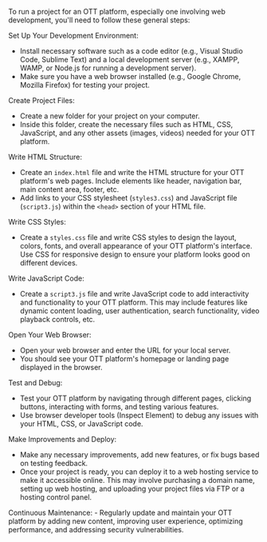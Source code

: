 To run a project for an OTT platform, especially one involving web development, you'll need to follow these general steps:

Set Up Your Development Environment:
   - Install necessary software such as a code editor (e.g., Visual Studio Code, Sublime Text) and a local development server (e.g., XAMPP, WAMP, or Node.js for running a development server).
   - Make sure you have a web browser installed (e.g., Google Chrome, Mozilla Firefox) for testing your project.

  Create Project Files:
   - Create a new folder for your project on your computer.
   - Inside this folder, create the necessary files such as HTML, CSS, JavaScript, and any other assets (images, videos) needed for your OTT platform.

Write HTML Structure:
   - Create an `index.html` file and write the HTML structure for your OTT platform's web pages. Include elements like header, navigation bar, main content area, footer, etc.
   - Add links to your CSS stylesheet (`styles3.css`) and JavaScript file (`script3.js`) within the `<head>` section of your HTML file.

Write CSS Styles:
   - Create a `styles.css` file and write CSS styles to design the layout, colors, fonts, and overall appearance of your OTT platform's interface. Use CSS for responsive design to ensure your platform looks good on different devices.

Write JavaScript Code:
   - Create a `script3.js` file and write JavaScript code to add interactivity and functionality to your OTT platform. This may include features like dynamic content loading, user authentication, search functionality, video playback controls, etc.


Open Your Web Browser:
   - Open your web browser and enter the URL for your local server.
   - You should see your OTT platform's homepage or landing page displayed in the browser.

Test and Debug:
   - Test your OTT platform by navigating through different pages, clicking buttons, interacting with forms, and testing various features.
   - Use browser developer tools (Inspect Element) to debug any issues with your HTML, CSS, or JavaScript code.

Make Improvements and Deploy:
   - Make any necessary improvements, add new features, or fix bugs based on testing feedback.
   - Once your project is ready, you can deploy it to a web hosting service to make it accessible online. This may involve purchasing a domain name, setting up web hosting, and uploading your project files via FTP or a hosting control panel.

Continuous Maintenance:
    - Regularly update and maintain your OTT platform by adding new content, improving user experience, optimizing performance, and addressing security vulnerabilities.
